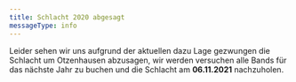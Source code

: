 ```yaml
---
title: Schlacht 2020 abgesagt
messageType: info
---
```


Leider sehen wir uns aufgrund der aktuellen dazu Lage gezwungen die Schlacht um Otzenhausen abzusagen, wir werden versuchen alle Bands für das nächste Jahr zu buchen und die Schlacht am **06.11.2021** nachzuholen.
